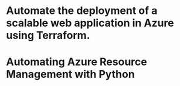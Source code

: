# Automate the deployment of a scalable web application in Azure using Terraform. 

# Automating Azure Resource Management with Python